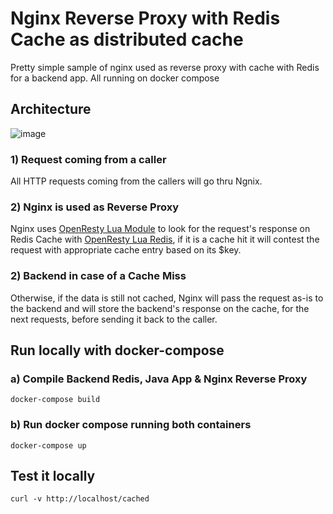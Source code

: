 # Nginx Reverse Proxy with Redis Cache as distributed cache
Pretty simple sample of nginx used as reverse proxy with cache with Redis for a backend app. All running on docker compose

## Architecture
![image](https://user-images.githubusercontent.com/6126997/156380795-08238d52-5b12-46e0-bf47-83b00c8b6adb.png)

### 1) Request coming from a caller
All HTTP requests coming from the callers will go thru Ngnix.
### 2) Nginx is used as Reverse Proxy
Nginx uses [OpenResty Lua Module](https://github.com/openresty/lua-nginx-module) to look for the request's response on Redis Cache with [OpenResty Lua Redis](https://github.com/openresty/lua-resty-redis), if it is a cache hit it will contest the request with appropriate cache entry based on its $key. 
### 2) Backend in case of a Cache Miss
Otherwise, if the data is still not cached, Nginx will pass the request as-is to the backend and will store the backend's response on the cache, for the next requests, before sending it back to the caller.

## Run locally with docker-compose
### a) Compile Backend Redis, Java App & Nginx Reverse Proxy
`docker-compose build`
<br>
### b) Run docker compose running both containers
`docker-compose up`

## Test it locally
`curl -v http://localhost/cached`

